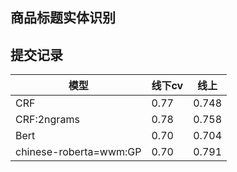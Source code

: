 ## 商品标题实体识别

## 提交记录
| 模型 | 线下cv | 线上    |
|--|------|-------|
| CRF | 0.77 | 0.748 |
| CRF:2ngrams | 0.78 | 0.758 |
| Bert | 0.70 | 0.704 |
| chinese-roberta=wwm:GP | 0.70 | 0.791 |